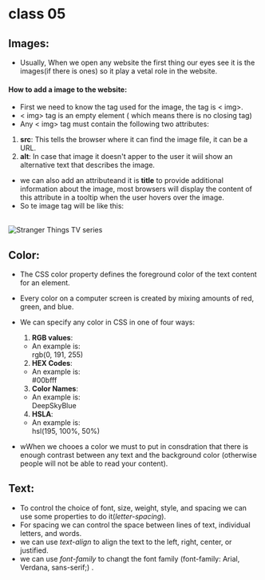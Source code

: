 # class 05
## Images:
- Usually, When we open any website the first thing our eyes see it is the images(if there is ones) so it play a vetal role in the website. 
#### How to add a image to the website:
- First we need to know the tag used for the image, the tag is < img>.
- < img> tag is an empty
element ( which means there is
no closing tag)
- Any < img> tag must contain the following two attributes: 
1. **src**: This tells the browser where it can find the image file, it can be a URL.   
2. **alt**: In case  that image it doesn't apper to the user it wiil show an alternative text that describes the
image.
- we can also add an attributeand it is **title** to provide additional information
about the image, most browsers will display the content of this attribute in a tooltip when the user hovers over the image.
- So te image tag will be like this:    
<img src=""     
alt=""  
title="">  

<img src="https://upload.wikimedia.org/wikipedia/commons/3/38/Stranger_Things_logo.png"    
alt="Stranger Things TV series "     
title="STRANGER THINGES logo">

## Color:
- The CSS color property defines the foreground color of the text content for an element.
- Every color on a computer screen is created by mixing amounts of red, green, and blue.    
- We can specify any
color in CSS in one of four ways:
  1. **RGB values**:  
  - An example is:  
  rgb(0, 191, 255)

  2. **HEX Codes**:  
  - An example is:  
  #00bfff
  3. **Color Names**:  
  - An example is:  
  DeepSkyBlue
  4. **HSLA**:  
  - An example is:  
  	hsl(195, 100%, 50%) 

- wWhen we chooes a color we must to put in consdration that there is enough contrast between any text and the background color (otherwise people will not be able to read your content).
## Text:
- To control the choice of font, size, weight, style, and spacing we can use some properties to do it(*letter-spacing*).  
- For spacing we can control the space between lines of text, individual letters, and words.
- we can use *text-align* to align the text to the left, right, center, or justified.   
- we can use *font-family* to changt the font family (font-family: Arial, Verdana, sans-serif;) . 

